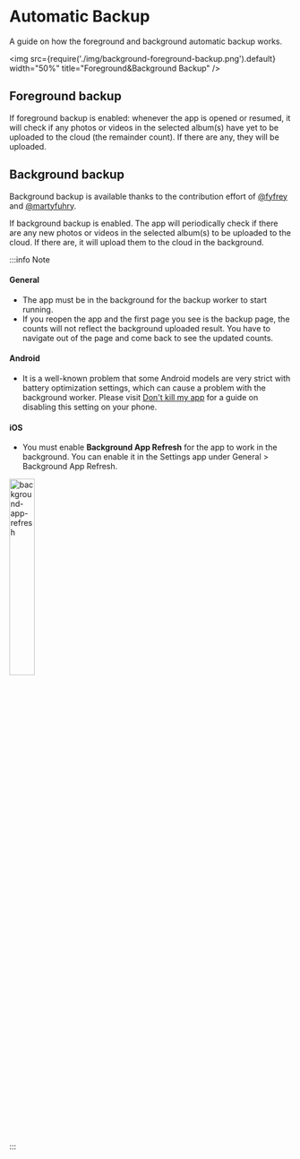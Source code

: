 # Automatic Backup

A guide on how the foreground and background automatic backup works.

<img src={require('./img/background-foreground-backup.png').default} width="50%" title="Foreground&Background Backup" />

## Foreground backup

If foreground backup is enabled: whenever the app is opened or resumed, it will check if any photos or videos in the selected album(s) have yet to be uploaded to the cloud (the remainder count). If there are any, they will be uploaded.

## Background backup

Background backup is available thanks to the contribution effort of [@fyfrey](https://github.com/fyfrey) and [@martyfuhry](https://github.com/martyfuhry).

If background backup is enabled. The app will periodically check if there are any new photos or videos in the selected album(s) to be uploaded to the cloud. If there are, it will upload them to the cloud in the background.

:::info Note

#### General

- The app must be in the background for the backup worker to start running.
- If you reopen the app and the first page you see is the backup page, the counts will not reflect the background uploaded result. You have to navigate out of the page and come back to see the updated counts.

#### Android

- It is a well-known problem that some Android models are very strict with battery optimization settings, which can cause a problem with the background worker. Please visit [Don't kill my app](https://dontkillmyapp.com/) for a guide on disabling this setting on your phone.

#### iOS

- You must enable **Background App Refresh** for the app to work in the background. You can enable it in the Settings app under General > Background App Refresh.

<div style={{textAlign: 'center'}}>
<img src={require('./img/background-app-refresh.png').default} width="30%" title="background-app-refresh" />
</div>

:::
